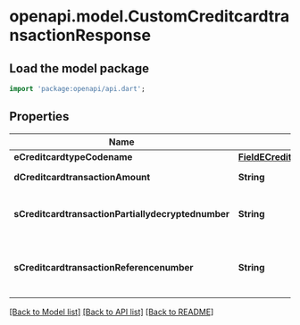 # openapi.model.CustomCreditcardtransactionResponse

## Load the model package
```dart
import 'package:openapi/api.dart';
```

## Properties
Name | Type | Description | Notes
------------ | ------------- | ------------- | -------------
**eCreditcardtypeCodename** | [**FieldECreditcardtypeCodename**](FieldECreditcardtypeCodename.md) |  | 
**dCreditcardtransactionAmount** | **String** | The amount of the Creditcardtransaction | 
**sCreditcardtransactionPartiallydecryptednumber** | **String** | The partially decrypted credit card number used in the Creditcardtransaction | 
**sCreditcardtransactionReferencenumber** | **String** | The reference number on the creditcard service for the Creditcardtransaction | 

[[Back to Model list]](../README.md#documentation-for-models) [[Back to API list]](../README.md#documentation-for-api-endpoints) [[Back to README]](../README.md)


